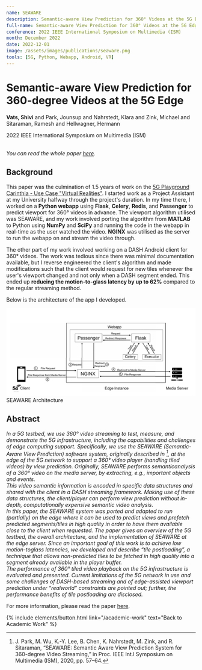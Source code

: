 ```yaml
---
name: SEAWARE
description: Semantic-aware View Prediction for 360° Videos at the 5G Edge. <em>IEEE ISM 2022.</em>
full-name: Semantic-aware View Prediction for 360° Videos at the 5G Edge
conference: 2022 IEEE International Symposium on Multimedia (ISM)
month: December 2022
date: 2022-12-01
image: /assets/images/publications/seaware.png
tools: [5G, Python, Webapp, Android, VR]
---
```


<div>
<h1> Semantic-aware View Prediction for 360-degree Videos at the 5G Edge </h1>
<p class="h5"> <strong>Vats, Shivi</strong> and Park, Jounsup and Nahrstedt, Klara and Zink, Michael and Sitaraman, Ramesh and Hellwagner, Hermann </p>
<p class="h5"> 2022 IEEE International Symposium on Multimedia (ISM) </p>
</div>

<p><br /><em>You can read the whole paper <a href="https://ieeexplore.ieee.org/abstract/document/10019680/">here</a>.</em></p>

## Background

This paper was the culmination of 1.5 years of work on the [5G Playground Carinthia - Use Case "Virtual Realities"](https://5gplayground.at/en/use-cases/). I started work as a Project Assistant at my University halfway through the project's duration. In my time there, I worked on a **Python webapp** using **Flask**, **Celery**, **Redis**, and **Passenger** to predict viewport for 360° videos in advance. The viewport algorithm utilised was SEAWARE, and my work involved porting the algorithm from **MATLAB** to Python using **NumPy** and **SciPy** and running the code in the webapp in real-time as the user watched the video. **NGINX** was utilised as the server to run the webapp on and stream the video through.

The other part of my work involved working on a DASH Android client for 360° videos. The work was tedious since there was minimal documentation available, but I reverse engineered the client's algorithm and made modifications such that the client would request for new tiles whenever the user's viewport changed and not only when a DASH segment ended. This ended up **reducing the motion-to-glass latency by up to 62%** compared to the regular streaming method.

Below is the architecture of the app I developed.

<div>
<img src="/assets/images/publications/seaware.png" class="img-fluid" alt="SEAWARE Architecture"/>
</div>
<div class="text-center">
    SEAWARE Architecture
</div>

## Abstract

*In a 5G testbed, we use 360° video streaming to test, measure, and demonstrate the 5G infrastructure, including the capabilities and challenges of edge computing support. Specifically, we use the SEAWARE (Semantic-Aware View Prediction) software system, originally described in [^1], at the edge of the 5G network to support a 360° video player (handling tiled videos) by view prediction. Originally, SEAWARE performs semanticanalysis of a 360° video on the media server, by extracting, e.g., important objects and events.*     
*This video semantic information is encoded in specific data structures and shared with the client in a DASH streaming framework. Making use of these data structures, the client/player can perform view prediction without in-depth, computationally expensive semantic video analysis.*    
*In this paper, the SEAWARE system was ported and adapted to run (partially) on the edge where it can be used to predict views and prefetch predicted segments/tiles in high quality in order to have them available close to the client when requested. The paper gives an overview of the 5G testbed, the overall architecture, and the implementation of SEAWARE at the edge server. Since an important goal of this work is to achieve low motion-toglass latencies, we developed and describe “tile postloading”, a technique that allows non-predicted tiles to be fetched in high quality into a segment already available in the player buffer.*     
*The performance of 360° tiled video playback on the 5G infrastructure is evaluated and presented. Current limitations of the 5G network in use and some challenges of DASH-based streaming and of edge-assisted viewport prediction under “realworld” constraints are pointed out; further, the performance benefits of tile postloading are disclosed.*

For more information, please read the paper [here](https://ieeexplore.ieee.org/abstract/document/10019680/).

[^1]: J. Park, M. Wu, K.-Y. Lee, B. Chen, K. Nahrstedt, M. Zink, and R. Sitaraman, “SEAWARE: Semantic Aware View Prediction System for 360-degree Video Streaming,” in Proc. IEEE Int.l Symposium on Multimedia (ISM), 2020, pp. 57–64.


<p class="text-center">
{% include elements/button.html link="/academic-work" text="Back to Academic Work" %}
</p>